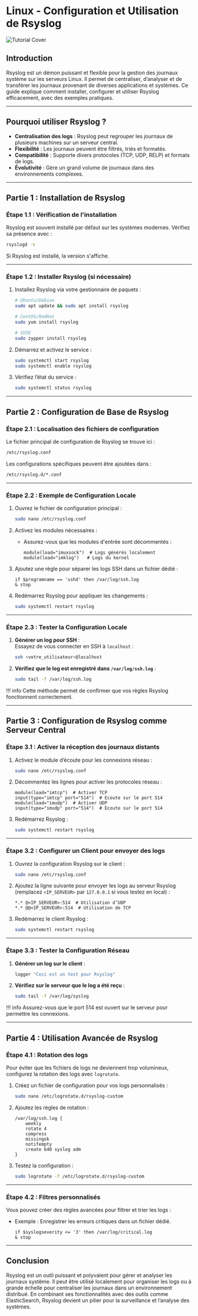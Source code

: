 # Linux - Configuration et Utilisation de Rsyslog

![Tutorial Cover](assets/rsyslog.jpg)

## Introduction

Rsyslog est un démon puissant et flexible pour la gestion des journaux système sur les serveurs Linux. Il permet de centraliser, d’analyser et de transférer les journaux provenant de diverses applications et systèmes. Ce guide explique comment installer, configurer et utiliser Rsyslog efficacement, avec des exemples pratiques.

---

## Pourquoi utiliser Rsyslog ?

- **Centralisation des logs** : Rsyslog peut regrouper les journaux de plusieurs machines sur un serveur central.
- **Flexibilité** : Les journaux peuvent être filtrés, triés et formatés.
- **Compatibilité** : Supporte divers protocoles (TCP, UDP, RELP) et formats de logs.
- **Évolutivité** : Gère un grand volume de journaux dans des environnements complexes.

---

## Partie 1 : Installation de Rsyslog

### Étape 1.1 : Vérification de l'installation

Rsyslog est souvent installé par défaut sur les systèmes modernes. Vérifiez sa présence avec :
```bash
rsyslogd -v
```
Si Rsyslog est installé, la version s'affiche.

---

### Étape 1.2 : Installer Rsyslog (si nécessaire)

1. Installez Rsyslog via votre gestionnaire de paquets :
   ```bash
   # Ubuntu/Debian
   sudo apt update && sudo apt install rsyslog

   # CentOS/RedHat
   sudo yum install rsyslog

   # SUSE
   sudo zypper install rsyslog
   ```

2. Démarrez et activez le service :
   ```bash
   sudo systemctl start rsyslog
   sudo systemctl enable rsyslog
   ```

3. Vérifiez l’état du service :
   ```bash
   sudo systemctl status rsyslog
   ```

---

## Partie 2 : Configuration de Base de Rsyslog

### Étape 2.1 : Localisation des fichiers de configuration

Le fichier principal de configuration de Rsyslog se trouve ici :
```bash
/etc/rsyslog.conf
```
Les configurations spécifiques peuvent être ajoutées dans :
```bash
/etc/rsyslog.d/*.conf
```

---

### Étape 2.2 : Exemple de Configuration Locale

1. Ouvrez le fichier de configuration principal :
   ```bash
   sudo nano /etc/rsyslog.conf
   ```

2. Activez les modules nécessaires :
   - Assurez-vous que les modules d'entrée sont décommentés :
     ```text
     module(load="imuxsock")  # Logs générés localement
     module(load="imklog")   # Logs du kernel
     ```

3. Ajoutez une règle pour séparer les logs SSH dans un fichier dédié :
   ```text
   if $programname == 'sshd' then /var/log/ssh.log
   & stop
   ```

4. Redémarrez Rsyslog pour appliquer les changements :
   ```bash
   sudo systemctl restart rsyslog
   ```

---

### Étape 2.3 : Tester la Configuration Locale

1. **Générer un log pour SSH** :  
   Essayez de vous connecter en SSH à `localhost` :
   ```bash
   ssh <votre_utilisateur>@localhost
   ```

2. **Vérifiez que le log est enregistré dans `/var/log/ssh.log`** :
   ```bash
   sudo tail -f /var/log/ssh.log
   ```

!!! info 
    Cette méthode permet de confirmer que vos règles Rsyslog fonctionnent correctement.

---

## Partie 3 : Configuration de Rsyslog comme Serveur Central

### Étape 3.1 : Activer la réception des journaux distants

1. Activez le module d’écoute pour les connexions réseau :
   ```bash
   sudo nano /etc/rsyslog.conf
   ```

2. Décommentez les lignes pour activer les protocoles réseau :
   ```text
   module(load="imtcp")  # Activer TCP
   input(type="imtcp" port="514")  # Ecoute sur le port 514
   module(load="imudp")  # Activer UDP
   input(type="imudp" port="514")  # Ecoute sur le port 514
   ```

3. Redémarrez Rsyslog :
   ```bash
   sudo systemctl restart rsyslog
   ```

---

### Étape 3.2 : Configurer un Client pour envoyer des logs

1. Ouvrez la configuration Rsyslog sur le client :
   ```bash
   sudo nano /etc/rsyslog.conf
   ```

2. Ajoutez la ligne suivante pour envoyer les logs au serveur Rsyslog (remplacez `<IP_SERVEUR>` par `127.0.0.1` si vous testez en local) :
   ```text
   *.* @<IP_SERVEUR>:514  # Utilisation d’UDP
   *.* @@<IP_SERVEUR>:514  # Utilisation de TCP
   ```

3. Redémarrez le client Rsyslog :
   ```bash
   sudo systemctl restart rsyslog
   ```

---

### Étape 3.3 : Tester la Configuration Réseau

1. **Générer un log sur le client** :
   ```bash
   logger "Ceci est un test pour Rsyslog"
   ```

2. **Vérifiez sur le serveur que le log a été reçu** :
   ```bash
   sudo tail -f /var/log/syslog
   ```

!!! info 
    Assurez-vous que le port 514 est ouvert sur le serveur pour permettre les connexions.

---

## Partie 4 : Utilisation Avancée de Rsyslog

### Étape 4.1 : Rotation des logs

Pour éviter que les fichiers de logs ne deviennent trop volumineux, configurez la rotation des logs avec `logrotate`.

1. Créez un fichier de configuration pour vos logs personnalisés :
   ```bash
   sudo nano /etc/logrotate.d/rsyslog-custom
   ```

2. Ajoutez les règles de rotation :
   ```text
   /var/log/ssh.log {
       weekly
       rotate 4
       compress
       missingok
       notifempty
       create 640 syslog adm
   }
   ```

3. Testez la configuration :
   ```bash
   sudo logrotate -f /etc/logrotate.d/rsyslog-custom
   ```

---

### Étape 4.2 : Filtres personnalisés

Vous pouvez créer des règles avancées pour filtrer et trier les logs :
- Exemple : Enregistrer les erreurs critiques dans un fichier dédié.
   ```text
   if $syslogseverity <= '3' then /var/log/critical.log
   & stop
   ```

---

## Conclusion

Rsyslog est un outil puissant et polyvalent pour gérer et analyser les journaux système. Il peut être utilisé localement pour organiser les logs ou à grande échelle pour centraliser les journaux dans un environnement distribué. En combinant ses fonctionnalités avec des outils comme ElasticSearch, Rsyslog devient un pilier pour la surveillance et l’analyse des systèmes. 
